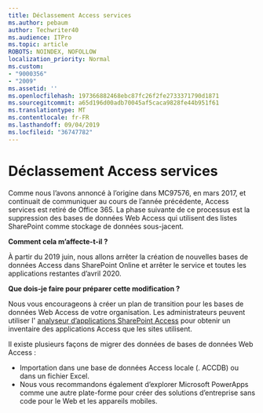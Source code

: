 ```yaml
---
title: Déclassement Access services
ms.author: pebaum
author: Techwriter40
ms.audience: ITPro
ms.topic: article
ROBOTS: NOINDEX, NOFOLLOW
localization_priority: Normal
ms.custom:
- "9000356"
- "2009"
ms.assetid: ''
ms.openlocfilehash: 197366882468ebc87fc26f2fe2733371790d1871
ms.sourcegitcommit: a65d196d00adb70045af5caca9828fe44b951f61
ms.translationtype: MT
ms.contentlocale: fr-FR
ms.lasthandoff: 09/04/2019
ms.locfileid: "36747782"
---
```

# <a name="access-services-retirement"></a>Déclassement Access services

Comme nous l’avons annoncé à l’origine dans MC97576, en mars 2017, et continuait de communiquer au cours de l’année précédente, Access services est retiré de Office 365. La phase suivante de ce processus est la suppression des bases de données Web Access qui utilisent des listes SharePoint comme stockage de données sous-jacent.

**Comment cela m’affecte-t-il ?**

À partir du 2019 juin, nous allons arrêter la création de nouvelles bases de données Access dans SharePoint Online et arrêter le service et toutes les applications restantes d’avril 2020.

**Que dois-je faire pour préparer cette modification ?**

Nous vous encourageons à créer un plan de transition pour les bases de données Web Access de votre organisation. Les administrateurs peuvent utiliser l' [analyseur d’applications SharePoint Access](https://github.com/SharePoint/PnP-Tools/tree/master/Solutions/SharePoint.AccessApp.Scanner) pour obtenir un inventaire des applications Access que les sites utilisent.

Il existe plusieurs façons de migrer des données de bases de données Web Access :

- Importation dans une base de données Access locale (. ACCDB) ou dans un fichier Excel.
- Nous vous recommandons également d’explorer Microsoft PowerApps comme une autre plate-forme pour créer des solutions d’entreprise sans code pour le Web et les appareils mobiles.